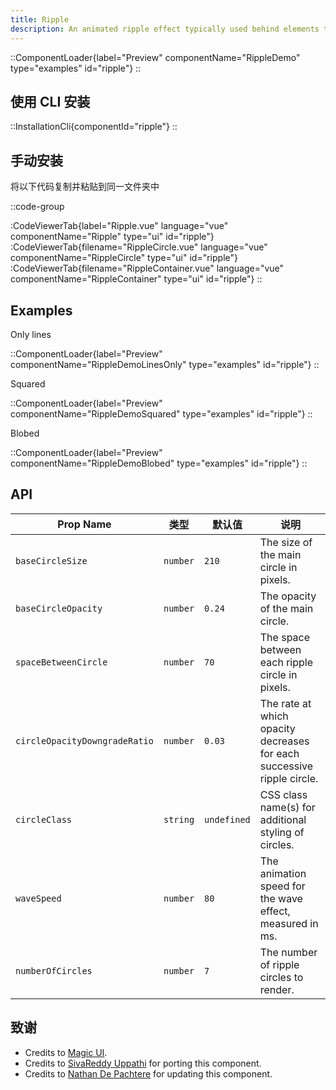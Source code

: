 ```yaml
---
title: Ripple
description: An animated ripple effect typically used behind elements to emphasize them.
---
```


::ComponentLoader{label="Preview" componentName="RippleDemo" type="examples" id="ripple"}
::

## 使用 CLI 安装

::InstallationCli{componentId="ripple"}
::

## 手动安装

将以下代码复制并粘贴到同一文件夹中

::code-group

:CodeViewerTab{label="Ripple.vue" language="vue" componentName="Ripple" type="ui" id="ripple"}
:CodeViewerTab{filename="RippleCircle.vue" language="vue" componentName="RippleCircle" type="ui" id="ripple"}
:CodeViewerTab{filename="RippleContainer.vue" language="vue" componentName="RippleContainer" type="ui" id="ripple"}
::

## Examples

Only lines

::ComponentLoader{label="Preview" componentName="RippleDemoLinesOnly" type="examples" id="ripple"}
::

Squared

::ComponentLoader{label="Preview" componentName="RippleDemoSquared" type="examples" id="ripple"}
::

Blobed

::ComponentLoader{label="Preview" componentName="RippleDemoBlobed" type="examples" id="ripple"}
::

## API

| Prop Name                     | 类型     | 默认值      | 说明                                                                   |
| ----------------------------- | -------- | ----------- | ---------------------------------------------------------------------- |
| `baseCircleSize`              | `number` | `210`       | The size of the main circle in pixels.                                 |
| `baseCircleOpacity`           | `number` | `0.24`      | The opacity of the main circle.                                        |
| `spaceBetweenCircle`          | `number` | `70`        | The space between each ripple circle in pixels.                        |
| `circleOpacityDowngradeRatio` | `number` | `0.03`      | The rate at which opacity decreases for each successive ripple circle. |
| `circleClass`                 | `string` | `undefined` | CSS class name(s) for additional styling of circles.                   |
| `waveSpeed`                   | `number` | `80`        | The animation speed for the wave effect, measured in ms.               |
| `numberOfCircles`             | `number` | `7`         | The number of ripple circles to render.                                |

## 致谢

- Credits to [Magic UI](https://magicui.design/docs/components/ripple).
- Credits to [SivaReddy Uppathi](https://github.com/sivareddyuppathi) for porting this component.
- Credits to [Nathan De Pachtere](https://nathandepachtere.com/) for updating this component.
